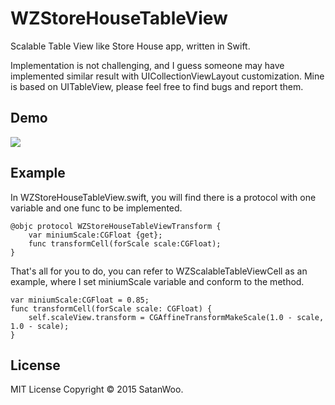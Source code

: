 # WZStoreHouseTableView
Scalable Table View like Store House app, written in Swift.

Implementation is not challenging, and I guess someone may have implemented similar result with UICollectionViewLayout customization.
Mine is based on UITableView, please feel free to find bugs and report them.

## Demo
<img src = "http://xuntaimage.qiniudn.com/WZStoreHouseTableView.gif">

## Example 
In WZStoreHouseTableView.swift, you will find there is a protocol with one variable and one func to be implemented.

    @objc protocol WZStoreHouseTableViewTransform {
        var miniumScale:CGFloat {get};
        func transformCell(forScale scale:CGFloat);
    }


That's all for you to do, you can refer to WZScalableTableViewCell as an example, where I set miniumScale variable and conform to the method.
  
    var miniumScale:CGFloat = 0.85;
    func transformCell(forScale scale: CGFloat) {
        self.scaleView.transform = CGAffineTransformMakeScale(1.0 - scale, 1.0 - scale);
    }

## License
MIT License
Copyright © 2015 SatanWoo.
